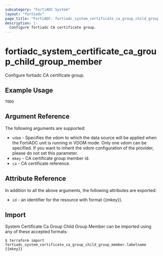 ```yaml
---
subcategory: "FortiADC System"
layout: "fortiadc"
page_title: "FortiADC: fortiadc_system_certificate_ca_group_child_group_member"
description: |-
  Configure fortiadc CA certificate group.
---
```


# fortiadc_system_certificate_ca_group_child_group_member
Configure fortiadc CA certificate group.

## Example Usage
```hcl
TODO
```

## Argument Reference

The following arguments are supported:

* `vdom` - Specifies the vdom to which the data source will be applied when the FortiADC unit is running in VDOM mode. Only one vdom can be specified. If you want to inherit the vdom configuration of the provider, please do not set this parameter.
* `mkey` - CA certificate group member id.
* `ca` - CA certificate reference. 

## Attribute Reference

In addition to all the above arguments, the following attributes are exported:
* `id` - an identifier for the resource with format {{mkey}}.

## Import
 System Certificate Ca Group Child Group Member can be imported using any of these accepted formats:
```
$ terraform import fortiadc_system_certificate_ca_group_child_group_member.labelname {{mkey}}
```
